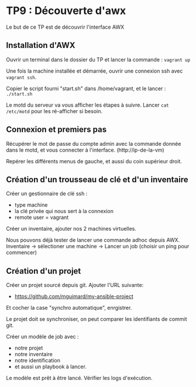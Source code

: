 # TP9 : Découverte d'awx

Le but de ce TP est de découvrir l'interface AWX

## Installation d'AWX

Ouvrir un terminal dans le dossier du TP et lancer la commande : `vagrant up`

Une fois la machine installée et démarrée, ouvrir une connexion ssh avec `vagrant ssh`.

Copier le script fourni "start.sh" dans /home/vagrant, et le lancer : `./start.sh`

Le motd du serveur va vous afficher les étapes à suivre. Lancer `cat /etc/motd` pour les ré-afficher si besoin.

## Connexion et premiers pas

Récupérer le mot de passe du compte admin avec la commande donnée dans le motd, et vous connecter à l'interface. (http://ip-de-la-vm)

Repérer les différents menus de gauche, et aussi du coin supérieur droit.

## Création d'un trousseau de clé et d'un inventaire 

Créer un gestionnaire de clé ssh :

- type machine
- la clé privée qui nous sert à la connexion
- remote user = vagrant

Créer un inventaire, ajouter nos 2 machines virtuelles.

Nous pouvons déjà tester de lancer une commande adhoc depuis AWX. Inventaire -> sélectioner une machine -> Lancer un job (choisir un ping pour commencer)

## Création d'un projet

Créer un projet sourcé depuis git. Ajouter l'URL suivante: 

- https://github.com/mguimard/my-ansible-project

Et cocher la case "synchro automatique", enrgistrer.

Le projet doit se synchroniser, on peut comparer les identifiants de commit git.

Créer un modèle de job avec :

- notre projet
- notre inventaire
- notre identification
- et aussi un playbook à lancer.

Le modèle est prêt à être lancé. Vérifier les logs d'exécution.
